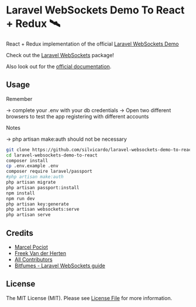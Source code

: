 # Laravel WebSockets Demo To React + Redux 🛰

React + Redux implementation of the official [Laravel WebSockets Demo](https://github.com/beyondcode/laravel-websockets-demo)


Check out the [Laravel WebSockets](https://github.com/beyondcode/laravel-websockets) package!

Also look out for the [official documentation](https://docs.beyondco.de/laravel-websockets/).

## Usage

Remember

  -> complete your .env with your db credentials
  -> Open two different browsers to test the app registering with different accounts

Notes

  -> php artisan make:auth should not be necessary

```bash
git clone https://github.com/silvicardo/laravel-websockets-demo-to-react.git
cd laravel-websockets-demo-to-react
composer install
cp .env.example .env
composer require laravel/passport
#php artisan make:auth
php artisan migrate
php artisan passport:install
npm install
npm run dev
php artisan key:generate
php artisan websockets:serve
php artisan serve
```

## Credits

- [Marcel Pociot](https://github.com/mpociot)
- [Freek Van der Herten](https://github.com/freekmurze)
- [All Contributors](../../contributors)
- [Bitfumes - Laravel WebSockets guide](https://www.youtube.com/watch?v=mDnsC-sfG7I&t=626s)

## License

The MIT License (MIT). Please see [License File](LICENSE.md) for more information.
